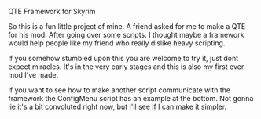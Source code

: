 QTE Framework for Skyrim

So this is a fun little project of mine. A friend asked for me to make a QTE for his mod. After going over some scripts. I thought maybe a framework would help people like my friend who really dislike heavy scripting. 

If you somehow stumbled upon this you are welcome to try it, just dont expect miracles. It's in the very early stages and this is also my first ever mod I've made.

If you want to see how to make another script communicate with the framework the ConfigMenu script has an example at the bottom.
Not gonna lie it's a bit convoluted right now, but I'll see if I can make it simpler.
